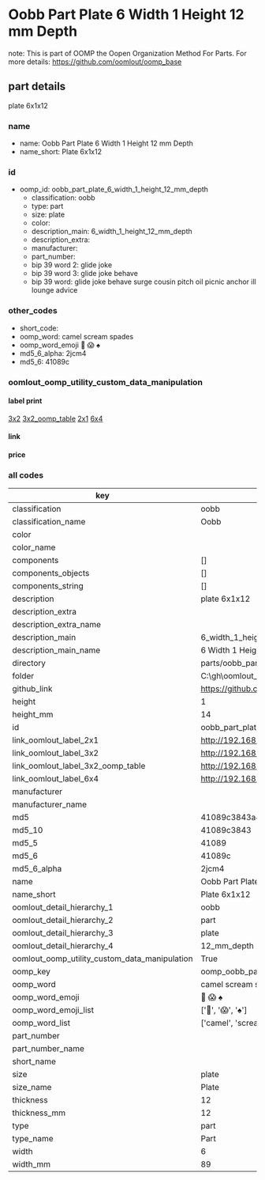# Oobb Part Plate 6 Width 1 Height 12 mm Depth  

note: This is part of OOMP the Oopen Organization Method For Parts. For more details: https://github.com/oomlout/oomp_base

##  part details
  



plate 6x1x12



### name
* name: Oobb Part Plate 6 Width 1 Height 12 mm Depth
* name_short: Plate 6x1x12 
### id
* oomp_id: oobb_part_plate_6_width_1_height_12_mm_depth
  * classification: oobb
  * type: part
  * size: plate
  * color: 
  * description_main: 6_width_1_height_12_mm_depth
  * description_extra: 
  * manufacturer: 
  * part_number: 
  * bip 39 word 2: glide joke
  * bip 39 word 3: glide joke behave
  * bip 39 word: glide joke behave surge cousin pitch oil picnic anchor ill lounge advice

### other_codes
* short_code: 
* oomp_word: camel scream spades
* oomp_word_emoji :camel: :scream: :spades:
* md5_6_alpha: 2jcm4
* md5_6: 41089c






### oomlout_oomp_utility_custom_data_manipulation
#### label print
[3x2](http://192.168.1.245:1112/?label=oomp%202jcm4)
[3x2_oomp_table](http://192.168.1.108:1112/?label=oomp%202jcm4)
[2x1](http://192.168.1.242:1112/?label=oomp%202jcm4)
[6x4](http://192.168.1.55:1112/?label=oomp%202jcm4)    

#### link

                              

#### price







### all codes 
| key | value |  
| --- | --- |  
| classification | oobb |  
| classification_name | Oobb |  
| color |  |  
| color_name |  |  
| components | [] |  
| components_objects | [] |  
| components_string | [] |  
| description | plate 6x1x12 |  
| description_extra |  |  
| description_extra_name |  |  
| description_main | 6_width_1_height_12_mm_depth |  
| description_main_name | 6 Width 1 Height 12 mm Depth |  
| directory | parts/oobb_part_plate_6_width_1_height_12_mm_depth |  
| folder | C:\gh\oomlout_oobb_version_4_generated_parts\things\oobb_part_plate_6_width_1_height_12_mm_depth |  
| github_link | https://github.com/oomlout/oomlout_oomp_part_src/tree/main/parts/oobb_part_plate_6_width_1_height_12_mm_depth |  
| height | 1 |  
| height_mm | 14 |  
| id | oobb_part_plate_6_width_1_height_12_mm_depth |  
| link_oomlout_label_2x1 | http://192.168.1.242:1112/?label=oomp%202jcm4 |  
| link_oomlout_label_3x2 | http://192.168.1.245:1112/?label=oomp%202jcm4 |  
| link_oomlout_label_3x2_oomp_table | http://192.168.1.108:1112/?label=oomp%202jcm4 |  
| link_oomlout_label_6x4 | http://192.168.1.55:1112/?label=oomp%202jcm4 |  
| manufacturer |  |  
| manufacturer_name |  |  
| md5 | 41089c3843a4333a9618bda428de1318 |  
| md5_10 | 41089c3843 |  
| md5_5 | 41089 |  
| md5_6 | 41089c |  
| md5_6_alpha | 2jcm4 |  
| name | Oobb Part Plate 6 Width 1 Height 12 mm Depth |  
| name_short | Plate 6x1x12  |  
| oomlout_detail_hierarchy_1 | oobb |  
| oomlout_detail_hierarchy_2 | part |  
| oomlout_detail_hierarchy_3 | plate |  
| oomlout_detail_hierarchy_4 | 12_mm_depth |  
| oomlout_oomp_utility_custom_data_manipulation | True |  
| oomp_key | oomp_oobb_part_plate_6_width_1_height_12_mm_depth |  
| oomp_word | camel scream spades |  
| oomp_word_emoji | :camel: :scream: :spades: |  
| oomp_word_emoji_list | [':camel:', ':scream:', ':spades:'] |  
| oomp_word_list | ['camel', 'scream', 'spades'] |  
| part_number |  |  
| part_number_name |  |  
| short_name |  |  
| size | plate |  
| size_name | Plate |  
| thickness | 12 |  
| thickness_mm | 12 |  
| type | part |  
| type_name | Part |  
| width | 6 |  
| width_mm | 89 |  

